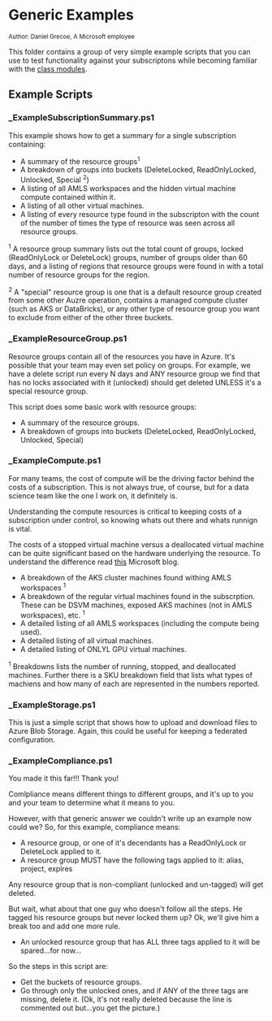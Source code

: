 # Generic Examples 
<sub>Author: Daniel Grecoe, A Microsoft employee</sub>

This folder contains a group of very simple example scripts that you can use to test functionality against your subscriptons while becoming familiar with the [class modules](../Modules). 



## Example Scripts

### _ExampleSubscriptionSummary.ps1
This example shows how to get a summary for a single subscription containing:

* A summary of the resource groups<sup>1</sup>
* A breakdown of groups into buckets (DeleteLocked, ReadOnlyLocked, Unlocked, Special <sup>2</sup>)
* A listing of all AMLS workspaces and the hidden virtual machine compute contained within it.
* A listing of all other virtual machines.
* A listing of every resource type found in the subscripton with the count of the number of times the type of resource was seen across all resource groups.

<sup>1</sup> A resource group summary lists out the total count of groups, locked (ReadOnlyLock or DeleteLock) groups, number of groups older than 60 days, and a listing of regions that resource groups were found in with a total number of resource groups for the region.

<sup>2</sup> A "special" resource group is one that is a default resource group created from some other Auzre operation, contains a managed compute cluster (such as AKS or DataBricks), or any other type of resource group you want to exclude from either of the other three buckets.


### _ExampleResourceGroup.ps1
Resource groups contain all of the resources you have in Azure. It's possible that your team may even set policy on groups. For example, we have a delete script run every N days and ANY resource group we find that has no locks associated with it (unlocked) should get deleted UNLESS it's a special resource group. 

This script does some basic work with resource groups:

* A summary of the resource groups.
* A breakdown of groups into buckets (DeleteLocked, ReadOnlyLocked, Unlocked, Special)

### _ExampleCompute.ps1
For many teams, the cost of compute will be the driving factor behind the costs of a subscription. This is not always true, of course, but for a data science team like the one I work on, it definitely is.

Understanding the compute resources is critical to keeping costs of a subscription under control, so knowing whats out there and whats runnign is vital. 

The costs of a stopped virtual machine versus a deallocated virtual machine can be quite significant based on the hardware underlying the resource. To understand the difference read [this](https://blogs.technet.microsoft.com/gbanin/2015/04/22/difference-between-the-states-of-azure-virtual-machines-stopped-and-stopped-deallocated/) Microsoft blog. 

* A breakdown of the AKS cluster machines found withing AMLS workspaces <sup>1</sup>
* A breakdown of the regular virtual machines found in the subscrption. These can be DSVM machines, exposed AKS machines (not in AMLS workspaces), etc. <sup>1</sup>
* A detailed listing of all AMLS workspaces (including the compute being used).
* A detailed listing of all virtual machines.
* A detailed listing of ONLYL GPU virtual machines.

<sup>1</sup> Breakdowns lists the number of running, stopped, and deallocated machines. Further there is a SKU breakdown field that lists what types of machiens and how many of each are represented in the numbers reported.

### _ExampleStorage.ps1
This is just a simple script that shows how to upload and download files to Azure Blob Storage. Again, this could be useful for keeping a federated configuration.


### _ExampleCompliance.ps1
You made it this far!!! Thank you!

Comlpliance means different things to different groups, and it's up to you and your team to determine what it means to you. 

However, with that generic answer we couldn't write up an example now could we? So, for this example, compliance means:

* A resource group, or one of it's decendants has a ReadOnlyLock or DeleteLock applied to it. 
* A resource group MUST have the following tags applied to it: alias, project, expires

Any resource group that is non-compliant (unlocked and un-tagged) will get deleted. 

But wait, what about that one guy who doesn't follow all the steps. He tagged his resource groups but never locked them up? Ok, we'll give him a break too and add one more rule.

* An unlocked resource group that has ALL three tags applied to it will be spared...for now...

So the steps in this script are:

* Get the buckets of resource groups.
* Go through only the unlocked ones, and if ANY of the three tags are missing, delete it. (Ok, it's not really deleted because the line is commented out but...you get the picture.)

